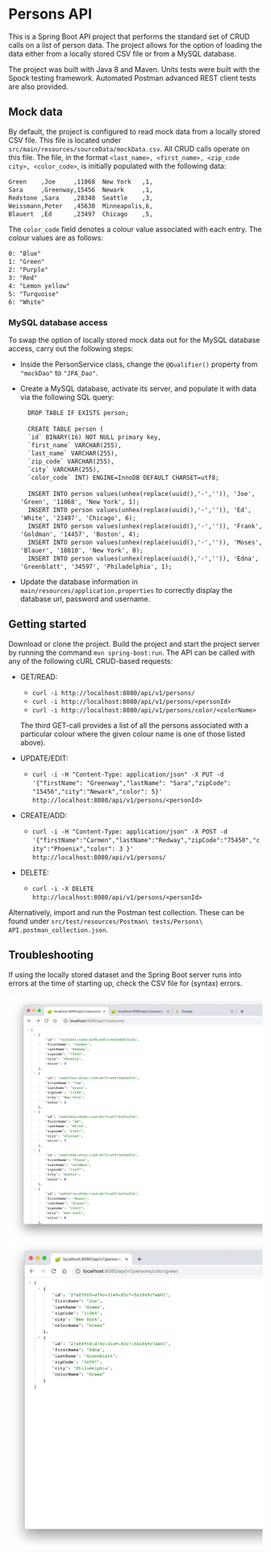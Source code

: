 # Persons API

This is a Spring Boot API project that performs the standard set of CRUD calls on a list of person data. The project allows for the option of loading the data either from a locally stored CSV file or from a MySQL database.

The project was built with Java 8 and Maven. Units tests were built with the Spock testing framework. Automated Postman advanced REST client tests are also provided.

## Mock data

By default, the project is configured to read mock data from a locally stored CSV file. This file is located under `src/main/resources/sourceData/mockData.csv`. All CRUD calls operate on this file.
The file, in the format ``<last_name>, <first_name>, <zip_code city>, <color_code>``, is initially populated with the following data:

```
Green    ,Joe     ,11068  New York   ,1,
Sara     ,Greenway,15456  Newark     ,1,
Redstone ,Sara    ,28340  Seattle    ,3,
Weissmann,Peter   ,45630  Minneapolis,6,
Blauert  ,Ed      ,23497  Chicago    ,5,

```

The `color_code` field denotes a colour value associated with each entry. The colour values are as follows:

```
0: "Blue"
1: "Green"
2: "Purple"
3: "Red"
4: "Lemon yellow"
5: "Turquoise"
6: "White"
```

### MySQL database access

To swap the option of locally stored mock data out for the MySQL database access, carry out the following steps:

* Inside the PersonService class, change the `@Qualifier()` property from `"mockDao"` to `"JPA_Dao"`.
* Create a MySQL database, activate its server, and populate it with data via the following SQL query:

        DROP TABLE IF EXISTS person;

        CREATE TABLE person (
        `id` BINARY(16) NOT NULL primary key,
        `first_name` VARCHAR(255),
        `last_name` VARCHAR(255),
        `zip_code` VARCHAR(255),
        `city` VARCHAR(255),
        `color_code` INT) ENGINE=InnoDB DEFAULT CHARSET=utf8;

        INSERT INTO person values(unhex(replace(uuid(),'-','')), 'Joe', 'Green', '11068', 'New York', 1);
        INSERT INTO person values(unhex(replace(uuid(),'-','')), 'Ed', 'White', '23497', 'Chicago', 6);
        INSERT INTO person values(unhex(replace(uuid(),'-','')), 'Frank', 'Goldman', '14457', 'Boston', 4);
        INSERT INTO person values(unhex(replace(uuid(),'-','')), 'Moses', 'Blauer', '10810', 'New York', 0);
        INSERT INTO person values(unhex(replace(uuid(),'-','')), 'Edna', 'Greenblatt', '34597', 'Philadelphia', 1);

* Update the database information in `main/resources/application.properties` to correctly display the database url, password and username.

## Getting started

Download or clone the project. Build the project and start the project server by running the command `mvn spring-boot:run`. The API can be called with any of the following cURL CRUD-based requests:

* GET/READ:

  * ```curl -i http://localhost:8080/api/v1/persons/```
  * ```curl -i http://localhost:8080/api/v1/persons/<personId>```
  * ```curl -i http://localhost:8080/api/v1/persons/color/<colorName>```

  The third GET-call provides a list of all the persons associated with a particular colour where the given colour name is one of those listed above).

* UPDATE/EDIT:

  * ```curl -i -H "Content-Type: application/json" -X PUT -d '{"firstName": "Greenway","lastName": "Sara","zipCode": "15456","city":"Newark","color": 5}' http://localhost:8080/api/v1/persons/<personId>```


* CREATE/ADD:

  * ```curl -i -H "Content-Type: application/json" -X POST -d '{"firstName":"Carmen","lastName":"Redway","zipCode":"75450","city":"Phoenix","color": 3 }' http://localhost:8080/api/v1/persons/```


* DELETE:

  * ```curl -i -X DELETE http://localhost:8080/api/v1/persons/<personId>```

Alternatively, import and run the Postman test collection. These can be found under `src/test/resources/Postman\ tests/Persons\ API.postman_collection.json`.

## Troubleshooting
If using the locally stored dataset and the Spring Boot server runs into errors at the time of starting up, check the CSV file for (syntax) errors.


<p align="center">
  <img src="images/screenShot-01.png"/>
  <img src="images/screenShot-02.png"/>
</p>
